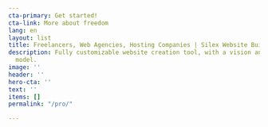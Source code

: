 ```yaml
---
cta-primary: Get started!
cta-link: More about freedom
lang: en
layout: list
title: Freelancers, Web Agencies, Hosting Companies | Silex Website Builder
description: Fully customizable website creation tool, with a vision and a great business
  model.
image: ''
header: ''
hero-cta: ''
text: ''
items: []
permalink: "/pro/"

---
```

